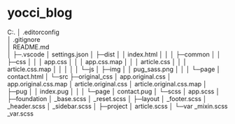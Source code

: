 # yocci_blog


C:.
│  .editorconfig  
│  .gitignore  
│  README.md  
│
├─.vscode
│      settings.json
│
├─dist
│  │  index.html
│  │
│  ├─common
│  │  ├─css
│  │  │      app.css
│  │  │      app.css.map
│  │  │      article.css
│  │  │      article.css.map
│  │  │
│  │  └─js
│  ├─img
│  │      pug_sass.png
│  │
│  └─page
│          contact.html
│
└─src
    ├─original_css
    │      app.original.css
    │      app.original.css.map
    │      article.original.css
    │      article.original.css.map
    │
    ├─pug
    │  │  index.pug
    │  │
    │  └─page
    │          contact.pug
    │
    └─scss
        │  app.scss
        │
        ├─foundation
        │      _base.scss
        │      _reset.scss
        │
        ├─layout
        │      _footer.scss
        │      _header.scss
        │      _sidebar.scss
        │
        ├─project
        │      article.scss
        │
        └─var
                _mixin.scss
                _var.scss

